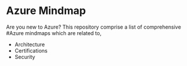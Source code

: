 # Azure Mindmap

Are you new to Azure? This repository comprise a list of comprehensive #Azure mindmaps which are related to,

* Architecture
* Certifications
* Security
